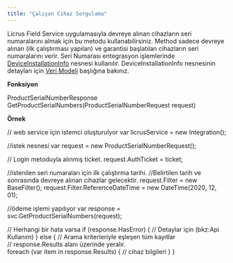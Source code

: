 ```yaml
---
title: "Çalışan Cihaz Sorgulama"
---
```


Licrus Field Service uygulamasıyla devreye alınan cihazların seri numaralarını almak için bu metodu kullanabilirsiniz. Method sadece devreye alınan (ilk çalıştırması yapılan) ve garantisi başlatılan cihazların seri numaralarını verir. Seri Numarası entegrasyon işlemlerinde [DeviceInstallationInfo](http://docs.onerov.com/2020/12/24/cihaz-bilgisi-deviceinstallationinfo/) nesnesi kullanılır. DeviceInstallationInfo nesnesinin detayları için [Veri Modeli](/category/veri-modeli/) başlığına bakınız.

**Fonksiyon**

ProductSerialNumberResponse GetProductSerialNumbers(ProductSerialNumberRequest request)

**Örnek**

// web service için istemci oluşturulyor
var licrusService = new Integration();

//istek nesnesi
var request = new ProductSerialNumberRequest();

// Login metoduyla alınmış ticket.
request.AuthTicket = ticket;

//istenilen seri numaraları için ilk çalıştırma tarihi.
//Belirtilen tarih ve sonrasında devreye alınan cihazlar gelecektir.
request.Filter = new BaseFilter();
request.Filter.ReferenceDateTime = new DateTime(2020, 12, 01);

//ödeme işlemi yapılıyor
var response = svc.GetProductSerialNumbers(request);

// Herhangi bir hata varsa
if (response.HasError) &#123;
    // Detaylar için (bkz:Api Kullanım)
&#125;
else &#123;
    // Arama kriterleriyle eşleşen tüm kayıtlar    
    // response.Results alanı üzerinde yeralır.    
    foreach (var item in response.Results) &#123;
        // cihaz bilgileri
    &#125;
&#125;
